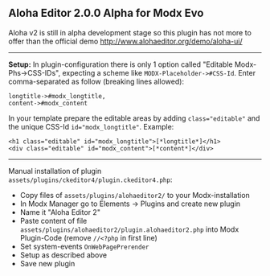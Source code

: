## Aloha Editor 2.0.0 Alpha for Modx Evo
Aloha v2 is still in alpha development stage so this plugin has not more to offer than the official demo http://www.alohaeditor.org/demo/aloha-ui/  

------------------------------------------------------------------------------

**Setup:** In plugin-configuration there is only 1 option called "Editable Modx-Phs->CSS-IDs", expecting a scheme like `MODX-Placeholder->#CSS-Id`. Enter comma-separated as follow (breaking lines allowed):

    longtitle->#modx_longtitle,
    content->#modx_content

In your template prepare the editable areas by adding `class="editable"` and the unique CSS-Id `id="modx_longtitle"`. Example: 

    <h1 class="editable" id="modx_longtitle">[*longtitle*]</h1>
    <div class="editable" id="modx_content">[*content*]</div>


------------------------------------------------------------------------------

Manual installation of plugin `assets/plugins/ckeditor4/plugin.ckeditor4.php`:

  - Copy files of `assets/plugins/alohaeditor2/` to your Modx-installation 
  - In Modx Manager go to Elements -> Plugins and create new plugin
  - Name it "Aloha Editor 2"
  - Paste content of file `assets/plugins/alohaeditor2/plugin.alohaeditor2.php` into Modx Plugin-Code (remove `//<?php` in first line)
  - Set system-events `OnWebPagePrerender`
  - Setup as described above
  - Save new plugin